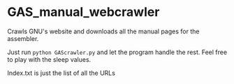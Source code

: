 GAS_manual_webcrawler
=====================

Crawls GNU's website and downloads all the manual pages for the assembler.

Just run `python GAScrawler.py` and let the program handle the rest.
Feel free to play with the sleep values.

Index.txt is just the list of all the URLs